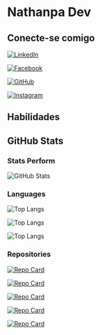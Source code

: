 # Nathanpa Dev

## Conecte-se comigo

[![LinkedIn](https://img.shields.io/badge/LinkedIn-4B1C37?style=for-the-badge&logo=linkedin&logoColor=white)](https://www.linkedin.com/in/natanael-romero-de-assunção-/)

[![Facebook](https://img.shields.io/badge/Facebook-4B1C37?style=for-the-badge&logo=facebook&logoColor=white)](https://www.facebook.com/nathan.assuncao/)

[![GitHub](https://img.shields.io/badge/GitHub-4B1C37?style=for-the-badge&logo=github&logoColor=white)](https://github.com/NathanpaDev/)

[![Instagram](https://img.shields.io/badge/-Instagram-4B1C37?style=for-the-badge&logo=instagram&logoColor=white)](https://www.instagram.com/nathan_uckerman/)

## Habilidades

## GitHub Stats

### Stats Perform
![GitHub Stats](https://github-readme-stats.vercel.app/api?username=NathanpaDev&theme=transparent&bg_color=4B1C37&border_color=30A3DC&show_icons=true&icon_color=30A3DC&title_color=30A3DC&text_color=FFF)

### Languages
 ![Top Langs](https://github-readme-stats-git-masterrstaa-rickstaa.vercel.app/api/top-langs/?username=NathanpaDev&bg_color=481C37&border_color=30A3DC&title_color=30A3DC&text_color=FFF)

 ![Top Langs](https://github-readme-stats.vercel.app/api/top-langs/?username=NathanpaDev&layout=compact&bg_color=481C37&border_color=30A3DC&title_color=30A3DC&text_color=FFF)

 ![Top Langs](https://github-readme-stats.vercel.app/api/top-langs/?username=NathanpaDev&layout=compact&bg_color=481C37&border_color=30A3DC&title_color=30A3DC&text_color=FFF)

 ### Repositories

 [![Repo Card](https://github-readme-stats.vercel.app/api/pin/?username=NathanpaDev&repo=dio-lab-open-source&bg_color=481C37&border_color=30A3DC&show_icons=true&icon_color=30A3DC&title_color=30A3DC&text_color=FFF)](https://github.com/NathanpaDev/dio-lab-open-source)

 [![Repo Card](https://github-readme-stats.vercel.app/api/pin/?username=NathanpaDev&repo=pokmedia&bg_color=481C37&border_color=30A3DC&show_icons=true&icon_color=30A3DC&title_color=30A3DC&text_color=FFF)](https://github.com/NathanpaDev/pokmedia)
 
 [![Repo Card](https://github-readme-stats.vercel.app/api/pin/?username=NathanpaDev&repo=stylus&bg_color=481C37&border_color=30A3DC&show_icons=true&icon_color=30A3DC&title_color=30A3DC&text_color=FFF)](https://github.com/NathanpaDev/stylus)

 [![Repo Card](https://github-readme-stats.vercel.app/api/pin/?username=NathanpaDev&repo=odinimobi&bg_color=481C37&border_color=30A3DC&show_icons=true&icon_color=30A3DC&title_color=30A3DC&text_color=FFF)](https://github.com/NathanpaDev/odinimobi)

  [![Repo Card](https://github-readme-stats.vercel.app/api/pin/?username=NathanpaDev&repo=prototipo&bg_color=481C37&border_color=30A3DC&show_icons=true&icon_color=30A3DC&title_color=30A3DC&text_color=FFF)](https://github.com/NathanpaDev/prototipo)
